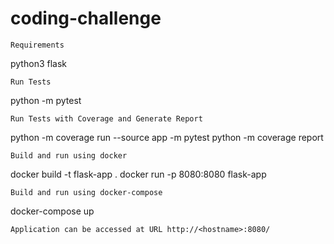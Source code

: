 # coding-challenge
```
Requirements
```
python3
flask

```
Run Tests
```
python -m pytest

```
Run Tests with Coverage and Generate Report
```
python -m coverage run --source app -m pytest
python -m coverage report

```
Build and run using docker
```
docker build -t flask-app .
docker run -p 8080:8080 flask-app

```
Build and run using docker-compose
```
docker-compose up

```
Application can be accessed at URL http://<hostname>:8080/
```